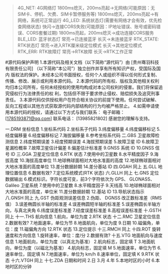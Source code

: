 >4G_NET: 4G网络灯
    1800ms熄灭，200ms亮起->无网络(可能原因：无SIM卡、停机、欠费、SIM卡暂停服务等)
    1800ms熄灭，200ms亮起->有网络，系统可正常运行
>4G_LED: 系统状态灯(需要有网络才会有效，优先检查网络状态)
    快闪->连接CORS失败(可能原因：IP地址错误、账号或密码错误、CORS套餐过期)
    1800ms亮起，200ms熄灭->成功连接CORS服务
>BLE_LED: 蓝牙状态灯
    常亮->已连接蓝牙
    长灭->未连接蓝牙
>RTK_STATE: RTK状态灯
    常亮->进入RTK厘米级定位模式
    长灭->其他定位模式
>RTK_ERR: RTK故障灯
    常亮->RTK故障
    长灭->RTK工作正常

#源代码保护声明
1.本源代码及相关文档（以下简称“源代码”）由 [贵州骞羽科技有限责任公司] （以下简称“本公司”）独立创作并享有所有知识产权，受国际及国内
    版权法的保护。未经本公司书面授权，任何个人或组织不得以任何形式复制、传播、修改、展示或利用本源代码。
2.本源代码的所有权、版权及其他相关权利均归本公司所有，任何未经授权的使用均构成对本公司权利的侵害。我们将保留追究侵权行为法律责任的权
    利，包括但不限于要求停止侵权、赔偿损失及追究刑事责任。
3.本源代码仅供授权用户在符合相关协议的前提下使用。任何尝试破解、反向工程或以其他方式获取源代码内部结构的行为均被严格禁止。
4.如需申请使用本源代码的授权，请通过以下方式与我们联系：
    电子邮箱： [1785193871@qq.com]
    联系电话： [13985821802]
    感谢您的理解与支持。

一.DRM  坐标信息
    1.坐标系代码
    2.坐标系子代码
    3.纬度偏移量
    4.纬度偏移标记
    5.经度偏移量
    6.经度偏移标记
    7.海拔偏移量
    8.参考坐标系代码
二.GBS  卫星故障检测信息
    <!-- 1.UTC 时间 -->
    2.纬度预期误差
    3.经度预期误差
    4.海拔预期误差
    5.故障卫星 ID
    6.故障卫星漏检概率
    7.故障卫星估计偏差
    8.偏差估计标准差
    9.GNSS 系统 ID
    10.GNSS 信号 ID
三.GGA  卫星定位信息
    <!-- 1.UTC 时间 -->
    <!-- 2.纬度 -->
    <!-- 3.纬度方向 -->
    <!-- 4.经度 -->
    <!-- 5.经度方向 -->
    6.RTK 状态
    7.使用中的卫星数
    8.水平精度因子
    9.海拔高度
    10.海拔高度单位
    11.地球椭球面相对大地水准面的高度
    12.地球椭球面相对大地水准面的高度单位
    13.差分数据龄期
    14.差分基站 ID
四.GGAH 同上
五.GLL  地理位置信息
    <!-- 1.纬度 -->
    <!-- 2.纬度方向 -->
    <!-- 3.经度 -->
    <!-- 4.经度方向 -->
    <!-- 5.UTC 时间 -->
    6.数据有效?
    7.定位系统模式(RTK 状态)
六.GLLH 同上
七.GNS  定位数据输出
    <!-- 1.UTC 时间 -->
    <!-- 2.纬度 -->
    <!-- 3.纬度方向 -->
    <!-- 4.经度 -->
    <!-- 5.经度方向 -->
    6.模式标识。字符长度可变，前3个字符依次为 GPS、 GLONASS、Galileo 卫星系统
    7.使用中的卫星数
    8.水平精度因子
    9.天线高
    10.地球椭球面相对大地水准面的高度，单位米
    11.差分数据龄期
    12.基站 ID
    13.导航状态指示
八.GNSH  同上
九.GST  伪距观测误差信息
    <!-- 1.UTC 时间 -->
    2.伪距、 DGNSS 改正数标准差（RMS 值）
    3.误差椭圆长半轴的标准差
    4.误差椭圆短半轴的标准差
    5.误差椭圆长半轴方向，与真北夹角
    6.纬度误差标准差
    7.经度误差标准差
    8.高程误差标准差
十.GSTH  同上
十一.THS    航向信息
    1.航向，单位为度
    2.RTK 状态
十二.RMC    卫星定位信息
    <!-- 1.UTC 时间 -->
    2.数据有效?
    <!-- 3.纬度 -->
    <!-- 4.纬度方向 -->
    <!-- 5.经度 -->
    <!-- 6.经度方向 -->
    7.地面速率，单位为节
    8.地面航向，单位为度
    9.日期
    10.磁偏角，单位：度
    11.磁偏角方向
    12.RTK 状态
    13.定位提示
十三.RMCH    同上
十四.ROT    旋转速度和方向信息
    1.旋转速率，单位：度/分
    2.数据有效?
十五.VTG    地面航向与速度信息
    1.地面航向，单位为度（以真北为基准）
    2.航向标志，固定填 T
    3.地面航向，单位为度（以磁北为基准）
    4.航向标志，固定填 M
    5.地面速率，单位为节
    6.速率单位，固定填 N
    7.地面速率，单位为 km/h
    8.速率单位，固定填 K
    9.RTK 状态
十六.VTGH   同上
十七.ZDA    日期和时间
    <!-- 1.UTC 时间 -->
    2.日
    3.月
    4.年
    5.本地时区的小时
    6.本地时区的分钟
    
